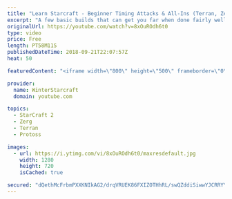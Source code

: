 ```yaml
---
title: "Learn Starcraft - Beginner Timing Attacks & All-Ins (Terran, Zerg & Protoss)"
excerpt: "A few basic builds that can get you far when done fairly well. Also important is how not to overextend and lose everything."
originalUrl: https://youtube.com/watch?v=8xOuROdh6t0
type: video
price: Free
length: PT58M11S
publishedDateTime: 2018-09-21T22:07:57Z
heat: 50

featuredContent: "<iframe width=\"800\" height=\"500\" frameborder=\"0\" src=\"https://www.youtube.com/embed/8xOuROdh6t0\" allow=\"accelerometer; autoplay; encrypted-media; gyroscope; picture-in-picture\" allowfullscreen></iframe>"

provider:
  name: WinterStarcraft
  domain: youtube.com

topics:
  - StarCraft 2
  - Zerg
  - Terran
  - Protoss

images:
  - url: https://i.ytimg.com/vi/8xOuROdh6t0/maxresdefault.jpg
    width: 1280
    height: 720
    isCached: true

secured: "dQethMcFrbmPXXKNIkAG2/drqVRUEK86FXIZOTHhRL/swQZddiSiwwYJCRRYY+CdiywyzQZxg7C5so54TIXnDUqe5djDr/FVcfSuNF3jOkqCXR5+QcqICasU5OdXFL9V7ChCoRFrOsoDT6kncIY6l+ErNl25Se9lFJD6/sC4kLS6TuZtli55GJLxM5Pk8hsTLslQwtErSbZYt1FkYHby/i+TH4Tr0tYru9yhY62LlMSts1R1g7VYzYG4dZLYmihSFQ20ej4yrmbCfyqwvGZ7Fyl0PBPeRfWj3CiUQmgLLlQczD29GejsWlsAXyih2prFM8yZ3dLXRM1wL5Q/6172QqsppJw6hB53ukxNgf6MlbkCt3k0cHxWrieT+3Ssu6/SMVaXHE6qhshRxl7pHd6+lZFLGeCyF8K0WvBJ/l6wbR4=;tlXqIAvuSfGrVFlFd42Ubw=="
---
```


